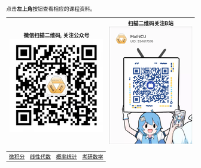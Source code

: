 点击**左上角**按钮查看相应的课程资料。





| 微信扫描二维码, 关注公众号<img src="pic/wx.jpg" alt="wx" width="250"/> | 扫描二维码关注B站<img src="pic/BZ.png" alt="BZ" width="250" /> |
| ------------------------------------------------------------ | ------------------------------------------------------------ |





|                                  |                                     |                                     |                             |
| :------------------------------- | :---------------------------------- | :---------------------------------- | :-------------------------- |
| <a href='./wjf/index'>微积分</a> | <a href='./xxds/index'>线性代数</a> | <a href='./gltj/index'>概率统计</a> | <a href='kysx'>考研数学</a> |

